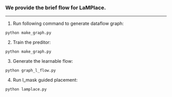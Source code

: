 ### We provide the brief flow for LaMPlace.
***
1. Run following command to generate dataflow graph:
```
python make_graph.py
```
2. Train the preditor:
```
python make_graph.py
```
3. Generate the learnable flow:
```
python graph_l_flow.py
```
4. Run l_mask guided placement:
```
python lamplace.py
```
